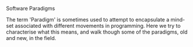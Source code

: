 Software Paradigms

The term 'Paradigm' is sometimes used to attempt to encapsulate a mind-set associated with different movements in programming. Here we try to characterise what this means, and walk though some of the paradigms, old and new, in the field.